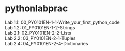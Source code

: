 # pythonlabprac

Lab 1.1: 00_PY0101EN-1-1-Write_your_first_python_code<br>
Lab 1.2: 01_PY0101EN-1-2-Strings<br>
Lab 2.1: 02_PY0101EN-2-2-Lists<br>
Lab 2.2: 03_PY0101EN-2-1-Tuples<br>
Lab 2.4: 04_PY0101EN-2-4-Dictionaries<br>